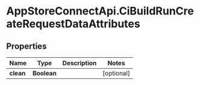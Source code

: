 # AppStoreConnectApi.CiBuildRunCreateRequestDataAttributes

## Properties

Name | Type | Description | Notes
------------ | ------------- | ------------- | -------------
**clean** | **Boolean** |  | [optional] 


